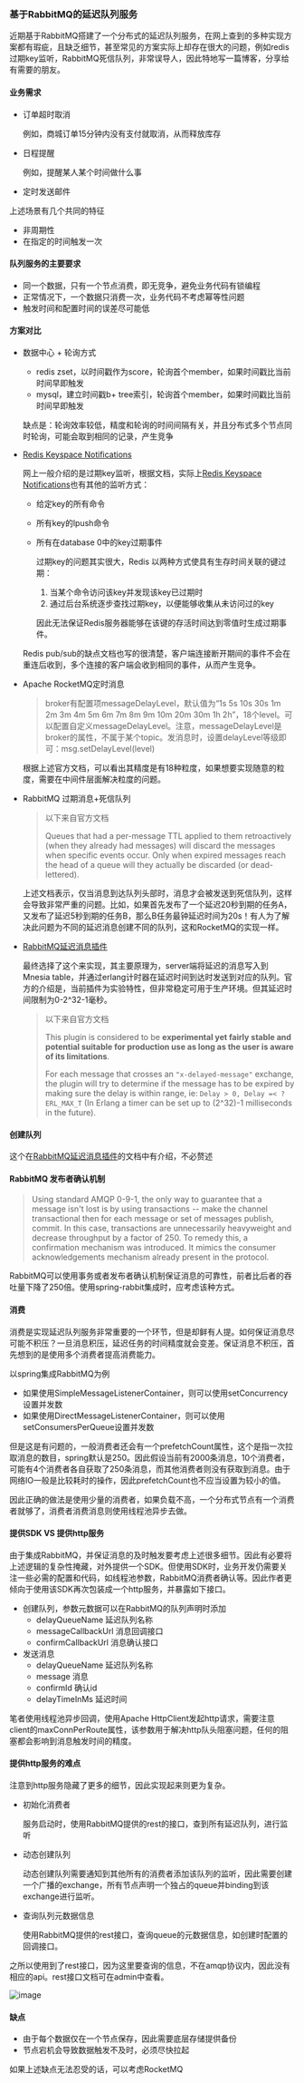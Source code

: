### 基于RabbitMQ的延迟队列服务

近期基于RabbitMQ搭建了一个分布式的延迟队列服务，在网上查到的多种实现方案都有瑕疵，且缺乏细节，甚至常见的方案实际上却存在很大的问题，例如redis过期key监听，RabbitMQ死信队列，非常误导人，因此特地写一篇博客，分享给有需要的朋友。

#### 业务需求

* 订单超时取消

  例如，商城订单15分钟内没有支付就取消，从而释放库存

* 日程提醒

  例如，提醒某人某个时间做什么事

* 定时发送邮件

上述场景有几个共同的特征

* 非周期性
* 在指定的时间触发一次

#### 队列服务的主要要求

* 同一个数据，只有一个节点消费，即无竞争，避免业务代码有锁编程
* 正常情况下，一个数据只消费一次，业务代码不考虑幂等性问题
* 触发时间和配置时间的误差尽可能低

#### 方案对比

* 数据中心 + 轮询方式

  * redis zset，以时间戳作为score，轮询首个member，如果时间戳比当前时间早即触发
  * mysql，建立时间戳b+ tree索引，轮询首个member，如果时间戳比当前时间早即触发

  缺点是：轮询效率较低，精度和轮询的时间间隔有关，并且分布式多个节点同时轮询，可能会取到相同的记录，产生竞争

* [Redis Keyspace Notifications](https://redis.io/topics/notifications)

  网上一般介绍的是过期key监听，根据文档，实际上[Redis Keyspace Notifications](https://redis.io/topics/notifications)也有其他的监听方式：

  * 给定key的所有命令

  * 所有key的lpush命令

  * 所有在database 0中的key过期事件

    过期key的问题其实很大，Redis 以两种方式使具有生存时间关联的键过期：

    1. 当某个命令访问该key并发现该key已过期时
    2. 通过后台系统逐步查找过期key，以便能够收集从未访问过的key

    因此无法保证Redis服务器能够在该键的存活时间达到零值时生成过期事件。

  Redis pub/sub的缺点文档也写的很清楚，客户端连接断开期间的事件不会在重连后收到，多个连接的客户端会收到相同的事件，从而产生竞争。

* Apache RocketMQ定时消息

  > broker有配置项messageDelayLevel，默认值为“1s 5s 10s 30s 1m 2m 3m 4m 5m 6m 7m 8m 9m 10m 20m 30m 1h 2h”，18个level。可以配置自定义messageDelayLevel。注意，messageDelayLevel是broker的属性，不属于某个topic。发消息时，设置delayLevel等级即可：msg.setDelayLevel(level)

  根据上述官方文档，可以看出其精度是有18种粒度，如果想要实现随意的粒度，需要在中间件层面解决粒度的问题。

* RabbitMQ 过期消息+死信队列

  > 以下来自官方文档
  >
  > Queues that had a per-message TTL applied to them retroactively (when they already had messages) will discard the messages when specific events occur. Only when expired messages reach the head of a queue will they actually be discarded (or dead-lettered). 

  上述文档表示，仅当消息到达队列头部时，消息才会被发送到死信队列，这样会导致非常严重的问题。比如，如果首先发布了一个延迟20秒到期的任务A，又发布了延迟5秒到期的任务B，那么B任务最钟延迟时间为20s！有人为了解决此问题为不同的延迟消息创建不同的队列，这和RocketMQ的实现一样。

* [RabbitMQ延迟消息插件](https://github.com/RabbitMQ/RabbitMQ-delayed-message-exchange)

  最终选择了这个来实现，其主要原理为，server端将延迟的消息写入到Mnesia table，并通过erlang计时器在延迟时间到达时发送到对应的队列。官方的介绍是，当前插件为实验特性，但非常稳定可用于生产环境。但其延迟时间限制为0-2^32-1毫秒。

  >以下来自官方文档
  >
  >This plugin is considered to be **experimental yet fairly stable and potential suitable for production use as long as the user is aware of its limitations**.
  >
  >For each message that crosses an `"x-delayed-message"` exchange, the plugin will try to determine if the message has to be expired by making sure the delay is within range, ie: `Delay > 0, Delay =< ?ERL_MAX_T` (In Erlang a timer can be set up to (2^32)-1 milliseconds in the future).

#### 创建队列

这个在[RabbitMQ延迟消息插件](https://github.com/RabbitMQ/RabbitMQ-delayed-message-exchange)的文档中有介绍，不必赘述

#### RabbitMQ 发布者确认机制

> Using standard AMQP 0-9-1, the only way to guarantee that a message isn't lost is by using transactions -- make the channel transactional then for each message or set of messages publish, commit. In this case, transactions are unnecessarily heavyweight and decrease throughput by a factor of 250. To remedy this, a confirmation mechanism was introduced. It mimics the consumer acknowledgements mechanism already present in the protocol.

RabbitMQ可以使用事务或者发布者确认机制保证消息的可靠性，前者比后者的吞吐量下降了250倍。使用spring-rabbit集成时，应考虑该种方式。

#### 消费

消费是实现延迟队列服务非常重要的一个环节，但是却鲜有人提。如何保证消息尽可能不积压？一旦消息积压，延迟任务的时间精度就会变差。保证消息不积压，首先想到的是使用多个消费者提高消费能力。

以spring集成RabbitMQ为例

* 如果使用SimpleMessageListenerContainer，则可以使用setConcurrency设置并发数
* 如果使用DirectMessageListenerContainer，则可以使用setConsumersPerQueue设置并发数

但是这是有问题的，一般消费者还会有一个prefetchCount属性，这个是指一次拉取消息的数目，spring默认是250。因此假设当前有2000条消息，10个消费者，可能有4个消费者各自获取了250条消息，而其他消费者则没有获取到消息。由于网络IO一般是比较耗时的操作，因此prefetchCount也不应当设置为较小的值。

因此正确的做法是使用少量的消费者，如果负载不高，一个分布式节点有一个消费者就够了，消费者消费消息则使用线程池异步去做。

#### 提供SDK VS 提供http服务

由于集成RabbitMQ，并保证消息的及时触发要考虑上述很多细节。因此有必要将上述逻辑的复杂性掩藏，对外提供一个SDK。但使用SDK时，业务开发仍需要关注一些必需的配置和代码，如线程池参数，RabbitMQ消费者确认等。因此作者更倾向于使用该SDK再次包装成一个http服务，并暴露如下接口。

* 创建队列，参数元数据可以在RabbitMQ的队列声明时添加
  * delayQueueName 延迟队列名称
  * messageCallbackUrl 消息回调接口
  * confirmCallbackUrl 消息确认接口
* 发送消息
  * delayQueueName 延迟队列名称
  * message 消息
  * confirmId 确认id
  * delayTimeInMs 延迟时间

笔者使用线程池异步回调，使用Apache HttpClient发起http请求，需要注意client的maxConnPerRoute属性，该参数用于解决http队头阻塞问题，任何的阻塞都会影响到消息触发时间的精度。

#### 提供http服务的难点

注意到http服务隐藏了更多的细节，因此实现起来则更为复杂。

* 初始化消费者

  服务启动时，使用RabbitMQ提供的rest的接口，查到所有延迟队列，进行监听

* 动态创建队列

  动态创建队列需要通知到其他所有的消费者添加该队列的监听，因此需要创建一个广播的exchange，所有节点声明一个独占的queue并binding到该exchange进行监听。

* 查询队列元数据信息

  使用RabbitMQ提供的rest接口，查询queue的元数据信息，如创建时配置的回调接口。

之所以使用到了rest接口，因为这里要查询的信息，不在amqp协议内，因此没有相应的api。rest接口文档可在admin中查看。

![image](images/rabbitmq-admin.png)

#### 缺点

* 由于每个数据仅在一个节点保存，因此需要底层存储提供备份
* 节点宕机会导致数据触发不及时，必须尽快拉起

如果上述缺点无法忍受的话，可以考虑RocketMQ